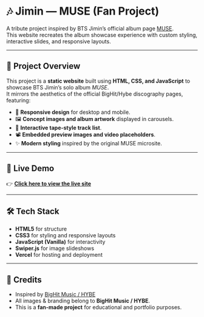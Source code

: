 # 🎶 Jimin — MUSE (Fan Project)

A tribute project inspired by BTS Jimin’s official album page [MUSE](https://ibighit.com/bts/eng/discography/jimin/detail/muse/).  
This website recreates the album showcase experience with custom styling, interactive slides, and responsive layouts.

---

## 📖 Project Overview
This project is a **static website** built using **HTML, CSS, and JavaScript** to showcase BTS Jimin’s solo album *MUSE*.  
It mirrors the aesthetics of the official BigHit/Hybe discography pages, featuring:

- 🎨 **Responsive design** for desktop and mobile.
- 🖼️ **Concept images and album artwork** displayed in carousels.
- 🎵 **Interactive tape-style track list**.
- 📽️ **Embedded preview images and video placeholders**.
- ✨ **Modern styling** inspired by the original MUSE microsite.

---

## 🚀 Live Demo
👉 **[Click here to view the live site](https://jimin-muse.vercel.app/)**  

---

## 🛠️ Tech Stack
- **HTML5** for structure
- **CSS3** for styling and responsive layouts
- **JavaScript (Vanilla)** for interactivity
- **Swiper.js** for image slideshows
- **Vercel** for hosting and deployment

---

## 📜 Credits
- Inspired by [BigHit Music / HYBE](https://ibighit.com/bts/eng/discography/jimin/detail/muse/)  
- All images & branding belong to **BigHit Music / HYBE**.  
- This is a **fan-made project** for educational and portfolio purposes.
